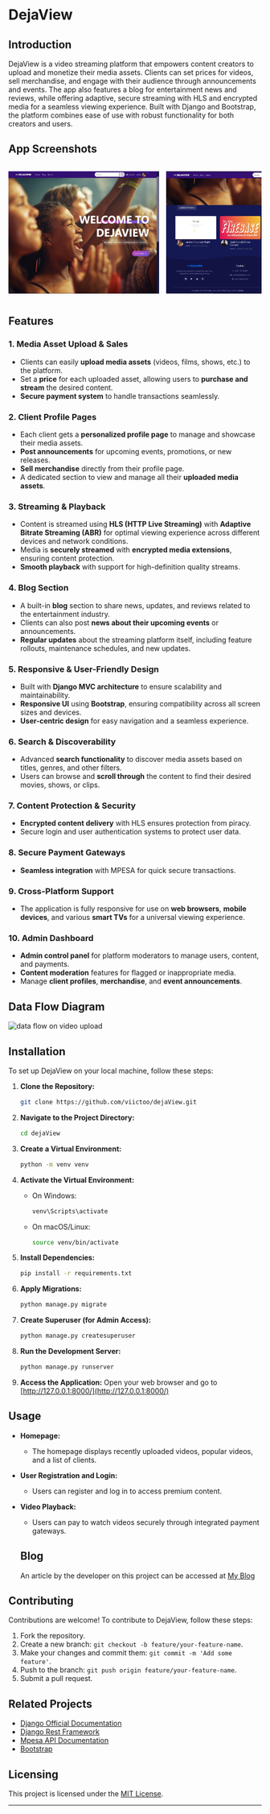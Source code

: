 # DejaView


## Introduction

DejaView is a video streaming platform that empowers content creators to upload and monetize their media assets. Clients can set prices for videos, sell merchandise, and engage with their audience through announcements and events. The app also features a blog for entertainment news and reviews, while offering adaptive, secure streaming with HLS and encrypted media for a seamless viewing experience. Built with Django and Bootstrap, the platform combines ease of use with robust functionality for both creators and users.


## App Screenshots

<div style="overflow-x: auto; white-space: nowrap; padding: 10px 0;">
   <img src="https://github.com/viictoo/dejaView/blob/main/assets/webp/welcome.webp" alt="Welcome Screenshot" style="width: 300px; margin-right: 10px; display: inline-block;">
   <img src="https://github.com/viictoo/dejaView/blob/main/assets/webp/list-view.webp" alt="List View Screenshot" style="width: 300px; margin-right: 10px; display: inline-block;">
   <img src="https://github.com/viictoo/dejaView/blob/main/assets/webp/detail-view.webp" alt="Detail View Screenshot" style="width: 300px; margin-right: 10px; display: inline-block;">
   <img src="https://github.com/viictoo/dejaView/blob/main/assets/webp/create-new-user.webp" alt="Create New User Screenshot" style="width: 300px; margin-right: 10px; display: inline-block;">
   <img src="https://github.com/viictoo/dejaView/blob/main/assets/webp/search.webp" alt="Search Screenshot" style="width: 300px; margin-right: 10px; display: inline-block;">
   <img src="https://github.com/viictoo/dejaView/blob/main/assets/webp/pay-view.webp" alt="Pay View Screenshot" style="width: 300px; margin-right: 10px; display: inline-block;">
   <img src="https://github.com/viictoo/dejaView/blob/main/assets/webp/user-list-view.webp" alt="User List View Screenshot" style="width: 300px; margin-right: 10px; display: inline-block;">
   <img src="https://github.com/viictoo/dejaView/blob/main/assets/webp/blog-detail-view.webp" alt="Blog Detail View Screenshot" style="width: 300px; margin-right: 10px; display: inline-block;">
   <img src="https://github.com/viictoo/dejaView/blob/main/assets/webp/blog-list-view.webp" alt="Blog List View Screenshot" style="width: 300px; margin-right: 10px; display: inline-block;">
</div>

## Features

### 1. **Media Asset Upload & Sales**
   - Clients can easily **upload media assets** (videos, films, shows, etc.) to the platform.
   - Set a **price** for each uploaded asset, allowing users to **purchase and stream** the desired content.
   - **Secure payment system** to handle transactions seamlessly.

### 2. **Client Profile Pages**
   - Each client gets a **personalized profile page** to manage and showcase their media assets.
   - **Post announcements** for upcoming events, promotions, or new releases.
   - **Sell merchandise** directly from their profile page.
   - A dedicated section to view and manage all their **uploaded media assets**.

### 3. **Streaming & Playback**
   - Content is streamed using **HLS (HTTP Live Streaming)** with **Adaptive Bitrate Streaming (ABR)** for optimal viewing experience across different devices and network conditions.
   - Media is **securely streamed** with **encrypted media extensions**, ensuring content protection.
   - **Smooth playback** with support for high-definition quality streams.

### 4. **Blog Section**
   - A built-in **blog** section to share news, updates, and reviews related to the entertainment industry.
   - Clients can also post **news about their upcoming events** or announcements.
   - **Regular updates** about the streaming platform itself, including feature rollouts, maintenance schedules, and new updates.

### 5. **Responsive & User-Friendly Design**
   - Built with **Django MVC architecture** to ensure scalability and maintainability.
   - **Responsive UI** using **Bootstrap**, ensuring compatibility across all screen sizes and devices.
   - **User-centric design** for easy navigation and a seamless experience.

### 6. **Search & Discoverability**
   - Advanced **search functionality** to discover media assets based on titles, genres, and other filters.
   - Users can browse and **scroll through** the content to find their desired movies, shows, or clips.

### 7. **Content Protection & Security**
   - **Encrypted content delivery** with HLS ensures protection from piracy.
   - Secure login and user authentication systems to protect user data.

### 8. **Secure Payment Gateways**
   - **Seamless integration** with MPESA for quick secure transactions.

### 9. **Cross-Platform Support**
   - The application is fully responsive for use on **web browsers**, **mobile devices**, and various **smart TVs** for a universal viewing experience.

### 10. **Admin Dashboard**
   - **Admin control panel** for platform moderators to manage users, content, and payments.
   - **Content moderation** features for flagged or inappropriate media.
   - Manage **client profiles**, **merchandise**, and **event announcements**.

## Data Flow Diagram

![data flow on video upload](https://lh7-us.googleusercontent.com/62CWQK9WBPAH5T0nBcFDRr8_SxvG9GJSfw4hfEzuIp-kKM5_WgEQOMxThZwWU-qx0haynE3WBUC-zmmdNO4SbI78OZBWFsKChJqtscN_HOYzV73ZEvOBj14KW0dGuGPIBRD_BByyAKATc5hrCzw4v_zbjQ=s2048)

## Installation

To set up DejaView on your local machine, follow these steps:

1. **Clone the Repository:**
   ```bash
   git clone https://github.com/viictoo/dejaView.git
   ```

2. **Navigate to the Project Directory:**
   ```bash
   cd dejaView
   ```

3. **Create a Virtual Environment:**
   ```bash
   python -m venv venv
   ```

4. **Activate the Virtual Environment:**
   - On Windows:
     ```bash
     venv\Scripts\activate
     ```
   - On macOS/Linux:
     ```bash
     source venv/bin/activate
     ```

5. **Install Dependencies:**
   ```bash
   pip install -r requirements.txt
   ```

6. **Apply Migrations:**
   ```bash
   python manage.py migrate
   ```

7. **Create Superuser (for Admin Access):**
   ```bash
   python manage.py createsuperuser
   ```

8. **Run the Development Server:**
   ```bash
   python manage.py runserver
   ```

9. **Access the Application:**
   Open your web browser and go to [http://127.0.0.1:8000/](http://127.0.0.1:8000/)

## Usage

- **Homepage:**
  - The homepage displays recently uploaded videos, popular videos, and a list of clients.

- **User Registration and Login:**
  - Users can register and log in to access premium content.

- **Video Playback:**
  - Users can pay to watch videos securely through integrated payment gateways.
    
  ## Blog
  An article by the developer on this project can be accessed at [My Blog](https://vlogs.hashnode.dev/everything-you-need-to-know-about-setting-up-a-paid-video-on-demand-streaming-platform)
  

## Contributing

Contributions are welcome! To contribute to DejaView, follow these steps:

1. Fork the repository.
2. Create a new branch: `git checkout -b feature/your-feature-name`.
3. Make your changes and commit them: `git commit -m 'Add some feature'`.
4. Push to the branch: `git push origin feature/your-feature-name`.
5. Submit a pull request.

## Related Projects

- [Django Official Documentation](https://docs.djangoproject.com/)
- [Django Rest Framework](https://www.django-rest-framework.org/)
- [Mpesa API Documentation](https://daraja.safaricom.com/api)
- [Bootstrap](https://getbootstrap.com/)

## Licensing

This project is licensed under the [MIT License](LICENSE).

---


